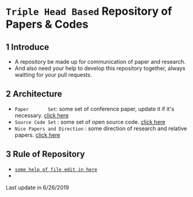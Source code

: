  # `Triple Head Based` Repository of Papers & Codes 
## 1 Introduce
* A repository be made up for communication of paper and research. 
* And also need your help to develop this repository together, always waitting for your pull requests. 

## 2 Architecture
* `Paper       Set`: some set of conference paper, update it if it's necessary. [click here](https://github.com/hikaruzzz/Triple-Head-Based-Repository-of-Paper-Development/blob/master/Paper%20Set.md)
* `Source Code Set` : some set of open source code. [click here](https://github.com/hikaruzzz/Triple-Head-Based-Repository-of-Paper-Development/blob/master/Source_Code_Set.md)
* `Nice Papers and Direction` : some direction of research and relative papers. [click here](https://github.com/hikaruzzz/Triple-Head-Based-Repository-of-Paper-Development/blob/master/Nice_Papers_and_Direction.md)

## 3 Rule of Repository
* [`some help of file edit in here`](https://blog.csdn.net/kaitiren/article/details/38513715"!")
* ` `



Last update in 6/26/2019
